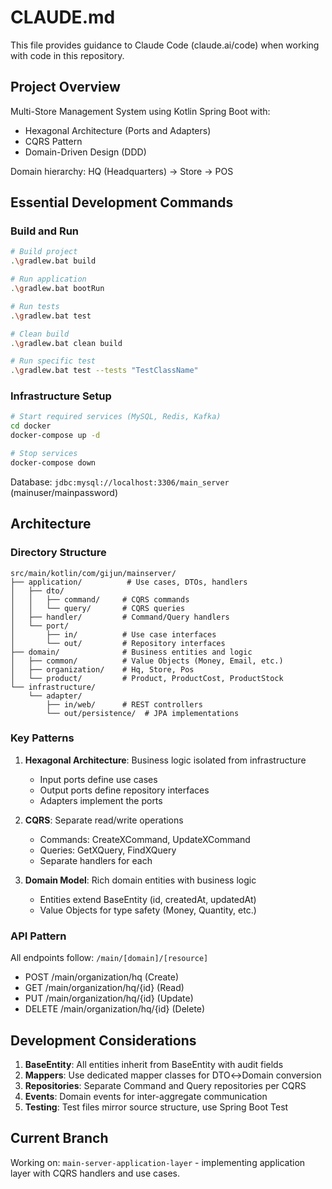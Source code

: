 # CLAUDE.md

This file provides guidance to Claude Code (claude.ai/code) when working with code in this repository.

## Project Overview

Multi-Store Management System using Kotlin Spring Boot with:

- Hexagonal Architecture (Ports and Adapters)
- CQRS Pattern
- Domain-Driven Design (DDD)

Domain hierarchy: HQ (Headquarters) → Store → POS

## Essential Development Commands

### Build and Run

```bash
# Build project
.\gradlew.bat build

# Run application
.\gradlew.bat bootRun

# Run tests
.\gradlew.bat test

# Clean build
.\gradlew.bat clean build

# Run specific test
.\gradlew.bat test --tests "TestClassName"
```

### Infrastructure Setup

```bash
# Start required services (MySQL, Redis, Kafka)
cd docker
docker-compose up -d

# Stop services
docker-compose down
```

Database: `jdbc:mysql://localhost:3306/main_server` (mainuser/mainpassword)

## Architecture

### Directory Structure

```
src/main/kotlin/com/gijun/mainserver/
├── application/          # Use cases, DTOs, handlers
│   ├── dto/             
│   │   ├── command/     # CQRS commands
│   │   └── query/       # CQRS queries
│   ├── handler/         # Command/Query handlers
│   └── port/            
│       ├── in/          # Use case interfaces
│       └── out/         # Repository interfaces
├── domain/              # Business entities and logic
│   ├── common/          # Value Objects (Money, Email, etc.)
│   ├── organization/    # Hq, Store, Pos
│   └── product/         # Product, ProductCost, ProductStock
└── infrastructure/      
    └── adapter/        
        ├── in/web/      # REST controllers
        └── out/persistence/  # JPA implementations
```

### Key Patterns

1. **Hexagonal Architecture**: Business logic isolated from infrastructure
    - Input ports define use cases
    - Output ports define repository interfaces
    - Adapters implement the ports

2. **CQRS**: Separate read/write operations
    - Commands: CreateXCommand, UpdateXCommand
    - Queries: GetXQuery, FindXQuery
    - Separate handlers for each

3. **Domain Model**: Rich domain entities with business logic
    - Entities extend BaseEntity (id, createdAt, updatedAt)
    - Value Objects for type safety (Money, Quantity, etc.)

### API Pattern

All endpoints follow: `/main/[domain]/[resource]`

- POST /main/organization/hq (Create)
- GET /main/organization/hq/{id} (Read)
- PUT /main/organization/hq/{id} (Update)
- DELETE /main/organization/hq/{id} (Delete)

## Development Considerations

1. **BaseEntity**: All entities inherit from BaseEntity with audit fields
2. **Mappers**: Use dedicated mapper classes for DTO↔Domain conversion
3. **Repositories**: Separate Command and Query repositories per CQRS
4. **Events**: Domain events for inter-aggregate communication
5. **Testing**: Test files mirror source structure, use Spring Boot Test

## Current Branch

Working on: `main-server-application-layer` - implementing application layer with CQRS handlers and use cases.